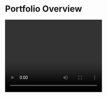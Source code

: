 # Portfolio Overview
<video width="320" height="240" controls>
  <source src="./ecd688fc-a189-4dc3-b4fc-46e5e2543c36.mp4" type="video/mp4">
</video>